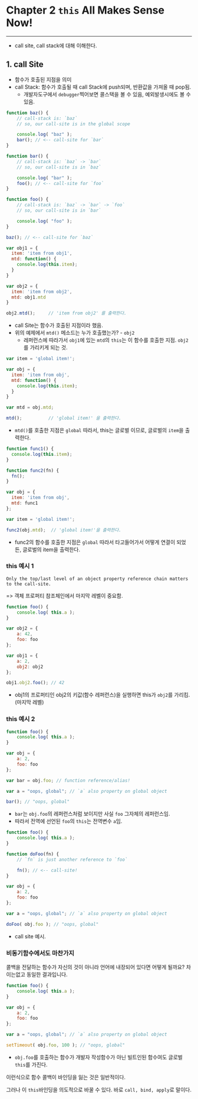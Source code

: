 # Chapter 2 `this` All Makes Sense Now!

---

- call site, call stack에 대해 이해한다.



## 1. call Site

- 함수가 호출된 지점을 의미
- call Stack: 함수가 호출될 때 call Stack에 push되며, 반환값을 가져올 때 pop됨. 
  - 개발자도구에서 `debugger`찍어보면 콜스택을 볼 수 있음, 예외발생시에도 볼 수 있음.

```javascript
function baz() {
    // call-stack is: `baz`
    // so, our call-site is in the global scope

    console.log( "baz" );
    bar(); // <-- call-site for `bar`
}

function bar() {
    // call-stack is: `baz` -> `bar`
    // so, our call-site is in `baz`

    console.log( "bar" );
    foo(); // <-- call-site for `foo`
}

function foo() {
    // call-stack is: `baz` -> `bar` -> `foo`
    // so, our call-site is in `bar`

    console.log( "foo" );
}

baz(); // <-- call-site for `baz`
```





```javascript
var obj1 = {
  item: 'item from obj1',
  mtd: function() {
    console.log(this.item);
  }
}

var obj2 = {
  item: 'item from obj2',
  mtd: obj1.mtd
}

obj2.mtd();		// 'item from obj2' 를 출력한다.
```

- call Site는 함수가 호출된 지점이라 했음.
- 위의 예제에서 `mtd()` 메소드는 누가 호출했는가? - `obj2`
  - 레퍼런스에 따라가서  `obj1`에 있는 `mtd`의 `this`는 이 함수를 호출한 지점. `obj2`를 가리키게 되는 것.

```js
var item = 'global item!';

var obj = {
  item: 'item from obj',
  mtd: function() {
    console.log(this.item);
  }
}

var mtd = obj.mtd;

mtd();			// 'global item!' 을 출력한다.
```

- `mtd()`를 호출한 지점은 `global` 따라서, this는 글로벌 이므로, 글로벌의 `item`을 출력한다.

```javascript
function func1() {
  console.log(this.item);
}

function func2(fn) {
  fn();
}

var obj = {
  item: 'item from obj',
  mtd: func1
};

var item = 'global item!';

func2(obj.mtd);	 // 'global item!'을 출력한다.
```

- func2의 함수를 호출한 지점은 `global` 따라서 타고들어가서 어떻게 연결이 되었든, 글로벌의 item을 출력한다.



### this 예시 1

`Only the top/last level of an object property reference chain matters to the call-site.`

=> 객체 프로퍼티 참조체인에서 마지막 레벨이 중요함.

```javascript
function foo() {
	console.log( this.a );
}

var obj2 = {
	a: 42,
	foo: foo
};

var obj1 = {
	a: 2,
	obj2: obj2
};

obj1.obj2.foo(); // 42
```

- obj1의 프로퍼티인 obj2의 키값(함수 레퍼런스)을 실행하면 this가 `obj2`를 가리킴. (마지막 레벨)



### this 예시 2

```javascript
function foo() {
	console.log( this.a );
}

var obj = {
	a: 2,
	foo: foo
};

var bar = obj.foo; // function reference/alias!

var a = "oops, global"; // `a` also property on global object

bar(); // "oops, global"
```

- `bar`는 `obj.foo`의 레퍼런스처럼 보이지만 사실 `foo` 그자체의 레퍼런스임.
- 따라서 전역에 선언된 `foo`의 `this`는 전역변수 `a`임.

```javascript
function foo() {
	console.log( this.a );
}

function doFoo(fn) {
	// `fn` is just another reference to `foo`

	fn(); // <-- call-site!
}

var obj = {
	a: 2,
	foo: foo
};

var a = "oops, global"; // `a` also property on global object

doFoo( obj.foo ); // "oops, global"
```

- call site 예시.





### 비동기함수에서도 마찬가지

콜백을 전달하는 함수가 자신의 것이 아니라 언어에 내장되어 있다면 어떻게 될까요? 차이는없고 동일한 결과입니다.

```js
function foo() {
	console.log( this.a );
}

var obj = {
	a: 2,
	foo: foo
};

var a = "oops, global"; // `a` also property on global object

setTimeout( obj.foo, 100 ); // "oops, global"
```

- `obj.foo`를 호출하는 함수가 개발자 작성함수가 아닌 빌트인된 함수여도 글로벌 `this`를 가진다.



이런식으로 함수 콜백이 바인딩을 잃는 것은 일반적이다.

그러나 이 `this`바인딩을 의도적으로 바꿀 수 있다. 바로 `call, bind, apply`로 말이다.



